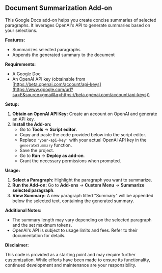 ## Document Summarization Add-on

This Google Docs add-on helps you create concise summaries of selected paragraphs. It leverages OpenAI's API to generate summaries based on your selections.

**Features:**

- Summarizes selected paragraphs
- Appends the generated summary to the document

**Requirements:**

- A Google Doc
- An OpenAI API key (obtainable from [https://beta.openai.com/account/api-keys](https://www.google.com/url?sa=E&source=gmail&q=https://beta.openai.com/account/api-keys))

**Setup:**

1.  **Obtain an OpenAI API Key:** Create an account on OpenAI and generate an API key.
2.  **Install the Add-on:**
    - Go to **Tools** -\> **Script editor**.
    - Copy and paste the code provided below into the script editor.
    - Replace `'your-api-key'` with your actual OpenAI API key in the `generateSummary` function.
    - Save the project.
    - Go to **Run** -\> **Deploy as add-on**.
    - Grant the necessary permissions when prompted.

**Usage:**

1.  **Select a Paragraph:** Highlight the paragraph you want to summarize.
2.  **Run the Add-on:** Go to **Add-ons** -\> **Custom Menu** -\> **Summarize selected paragraph**.
3.  **View Summary:** A new paragraph titled "Summary" will be appended below the selected text, containing the generated summary.

**Additional Notes:**

- The summary length may vary depending on the selected paragraph and the set maximum tokens.
- OpenAI's API is subject to usage limits and fees. Refer to their documentation for details.

**Disclaimer:**

This code is provided as a starting point and may require further customization. While efforts have been made to ensure its functionality, continued development and maintenance are your responsibility.

